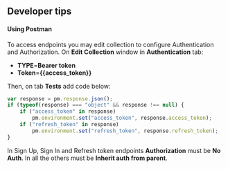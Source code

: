 
## Developer tips

#### Using Postman

To access endpoints you may edit collection to configure Authentication and Authorization.
On **Edit Collection** window in **Authentication** tab:
- **TYPE**=**Bearer token**
- **Token**=**{{access_token}}**

Then, on tab **Tests** add code below:
```javascript
var response = pm.response.json();
if (typeof(response) === "object" && response !== null) {
    if ("access_token" in response)
        pm.environment.set("access_token", response.access_token);
    if ("refresh_token" in response)
        pm.environment.set("refresh_token", response.refresh_token);
}
```
In Sign Up, Sign In and Refresh token endpoints **Authorization** must be **No Auth**.
In all the others must be **Inherit auth from parent**.
